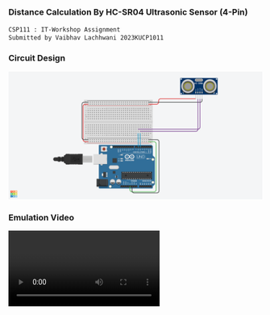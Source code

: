 ### Distance Calculation By HC-SR04 Ultrasonic Sensor (4-Pin)
    CSP111 : IT-Workshop Assignment
    Submitted by Vaibhav Lachhwani 2023KUCP1011

### Circuit Design
![Circuit Design](circuit-design.png?raw=true "HC-SR04 Sensor connected to Arduino Uno R3 Board")

### Emulation Video
![screensnap-emulation](screensnap-emulation.webm)
